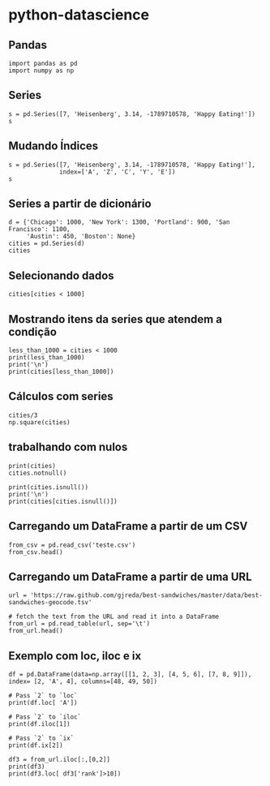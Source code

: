 # python-datascience

## Pandas

```
import pandas as pd
import numpy as np
```

## Series
```
s = pd.Series([7, 'Heisenberg', 3.14, -1789710578, 'Happy Eating!'])
s
```

## Mudando Índices
```
s = pd.Series([7, 'Heisenberg', 3.14, -1789710578, 'Happy Eating!'],
              index=['A', 'Z', 'C', 'Y', 'E'])
s
```

## Series a partir de dicionário
```
d = {'Chicago': 1000, 'New York': 1300, 'Portland': 900, 'San Francisco': 1100,
     'Austin': 450, 'Boston': None}
cities = pd.Series(d)
cities
```

## Selecionando dados
```
cities[cities < 1000]
```

## Mostrando itens da series que atendem a condição
```
less_than_1000 = cities < 1000
print(less_than_1000)
print('\n')
print(cities[less_than_1000])
```

## Cálculos com series
```
cities/3
np.square(cities)
```

## trabalhando com nulos
```
print(cities)
cities.notnull()

print(cities.isnull())
print('\n')
print(cities[cities.isnull()])
```

## Carregando um DataFrame a partir de um CSV
```
from_csv = pd.read_csv('teste.csv')
from_csv.head()
```

## Carregando um DataFrame a partir de uma URL
```
url = 'https://raw.github.com/gjreda/best-sandwiches/master/data/best-sandwiches-geocode.tsv'

# fetch the text from the URL and read it into a DataFrame
from_url = pd.read_table(url, sep='\t')
from_url.head()
```

## Exemplo com loc, iloc e ix
```
df = pd.DataFrame(data=np.array([[1, 2, 3], [4, 5, 6], [7, 8, 9]]), index= [2, 'A', 4], columns=[48, 49, 50])

# Pass `2` to `loc`
print(df.loc[ 'A'])

# Pass `2` to `iloc`
print(df.iloc[1])

# Pass `2` to `ix`
print(df.ix[2])

df3 = from_url.iloc[:,[0,2]]
print(df3)
print(df3.loc[ df3['rank']>10])

```
